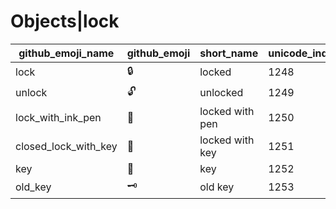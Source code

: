 # Objects|lock

|github_emoji_name|github_emoji|short_name|unicode_index|
|---|---|---|---|
|lock|:lock:|locked|1248|
|unlock|:unlock:|unlocked|1249|
|lock_with_ink_pen|:lock_with_ink_pen:|locked with pen|1250|
|closed_lock_with_key|:closed_lock_with_key:|locked with key|1251|
|key|:key:|key|1252|
|old_key|:old_key:|old key|1253|
